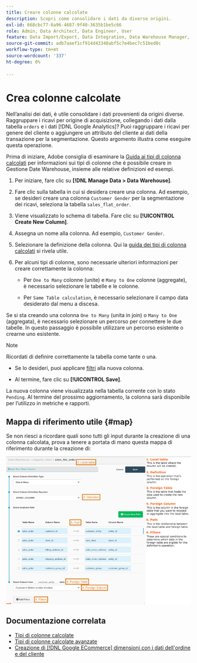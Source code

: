```yaml
---
title: Creare colonne calcolate
description: Scopri come consolidare i dati da diverse origini.
exl-id: 668cbc77-6a96-4687-9f40-3635b1be5c66
role: Admin, Data Architect, Data Engineer, User
feature: Data Import/Export, Data Integration, Data Warehouse Manager, Commerce Tables
source-git-commit: adb7aaef1cf914d43348abf5c7e4bec7c51bed0c
workflow-type: tm+mt
source-wordcount: '337'
ht-degree: 0%

---
```


# Crea colonne calcolate

Nell’analisi dei dati, è utile consolidare i dati provenienti da origini diverse. Raggruppare i ricavi per origine di acquisizione, collegando i dati dalla tabella `orders` e i dati [!DNL Google Analytics]? Puoi raggruppare i ricavi per genere del cliente o aggiungere un attributo del cliente ai dati della transazione per la segmentazione. Questo argomento illustra come eseguire questa operazione.

Prima di iniziare, Adobe consiglia di esaminare la [Guida ai tipi di colonna calcolati](../../data-analyst/data-warehouse-mgr/calc-column-types.md) per informazioni sui tipi di colonne che è possibile creare in Gestione Date Warehouse, insieme alle relative definizioni ed esempi.

1. Per iniziare, fare clic su **[!DNL Manage Data > Data Warehouse]**.

1. Fare clic sulla tabella in cui si desidera creare una colonna. Ad esempio, se desideri creare una colonna `Customer Gender` per la segmentazione dei ricavi, seleziona la tabella `sales_flat_order`.

1. Viene visualizzato lo schema di tabella. Fare clic su **[!UICONTROL Create New Column]**.

1. Assegna un nome alla colonna. Ad esempio, `Customer Gender`.

1. Selezionare la definizione della colonna. Qui la [guida dei tipi di colonna calcolati](../data-warehouse-mgr/calc-column-types.md) si rivela utile.

1. Per alcuni tipi di colonne, sono necessarie ulteriori informazioni per creare correttamente la colonna:

   * Per `One to Many` colonne (unite) e `Many to One` colonne (aggregate), è necessario selezionare le tabelle e le colonne.

   * Per `Same Table calculation`, è necessario selezionare il campo data desiderato dal menu a discesa.

Se si sta creando una colonna `One to Many` (unita in join) o `Many to One` (aggregata), è necessario selezionare un percorso per connettere le due tabelle. In questo passaggio è possibile utilizzare un percorso esistente o crearne uno esistente.

>[!NOTE]
>
>Ricordati di definire correttamente la tabella come tante o una.

* Se lo desideri, puoi applicare [filtri](../../data-user/reports/ess-manage-data-filters.md) alla nuova colonna.

* Al termine, fare clic su **[!UICONTROL Save]**.

La nuova colonna viene visualizzata nella tabella corrente con lo stato `Pending`. Al termine del prossimo aggiornamento, la colonna sarà disponibile per l’utilizzo in metriche e rapporti.

## Mappa di riferimento utile {#map}

Se non riesci a ricordare quali sono tutti gli input durante la creazione di una colonna calcolata, prova a tenere a portata di mano questa mappa di riferimento durante la creazione di:

![](../../assets/Calculated_Columns_Example.png)

## Documentazione correlata

* [Tipi di colonne calcolate](../data-warehouse-mgr/calc-column-types.md)
* [Tipi di colonne calcolate avanzate](../data-warehouse-mgr/adv-calc-columns.md)
* [Creazione di  [!DNL Google ECommerce]  dimensioni con i dati dell&#39;ordine e del cliente](../data-warehouse-mgr/bldg-google-ecomm-dim.md)
